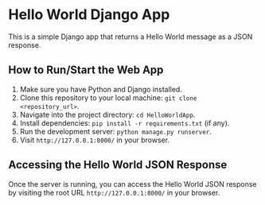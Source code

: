 # Hello World Django App

This is a simple Django app that returns a Hello World message as a JSON response.

## How to Run/Start the Web App

1. Make sure you have Python and Django installed.
2. Clone this repository to your local machine: `git clone <repository_url>`.
3. Navigate into the project directory: `cd HelloWorldApp`.
4. Install dependencies: `pip install -r requirements.txt` (if any).
5. Run the development server: `python manage.py runserver`.
6. Visit `http://127.0.0.1:8000/` in your browser.

## Accessing the Hello World JSON Response

Once the server is running, you can access the Hello World JSON response by visiting the root URL `http://127.0.0.1:8000/` in your browser.
